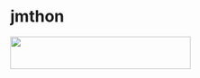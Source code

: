 # jmthon

<p align="left"><a href="https://heroku.com/deploy?template=https://github.com/im_w8/roz"> <img src="https://img.shields.io/badge/Deploy%20To%20Heroku-purple?style=for-the-badge&logo=heroku" width="320" height="58.45"/></a></p>
